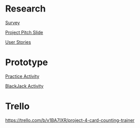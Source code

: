 Research
========

[Survey](https://docs.google.com/spreadsheets/d/1COoGTv2o56U-MbDmM6HbfVEYMZOXbUYuDQfBZTQ6Zl4/edit#gid=2097958137)

[Project Pitch Slide](https://docs.google.com/presentation/d/1RpSLanVuy69-HGnj_6fgL3lEXEgsA_-PiQ1lWWpJ-uU/edit?usp=sharing)

[User Stories](https://github.com/jrondina/Project-4-Portfolio-Project/blob/master/UserStories.md)

Prototype
=========

[Practice Activity](https://marvelapp.com/7gab786/screen/14894351)

[BlackJack Activity](https://marvelapp.com/7gab786/screen/14894967)

Trello
======
https://trello.com/b/v1BA7IXR/project-4-card-counting-trainer
